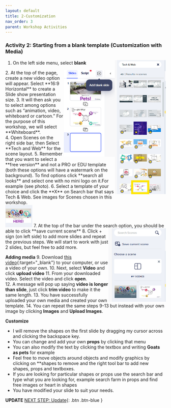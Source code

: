 ```yaml
---
layout: default
title: 2-Customization
nav_order: 3
parent: Workshop Activities
---
```

### Activity 2: Starting from a blank template (Customization with Media)
<img src="images/free-template.png" style="float:right;width:160px;" alt="Free Template Scenes">

1.	On the left side menu, select **blank** <br>  
<img src="images/blank-slide.png" style="float:right;width:160px;" alt="Blank slide adding">
2.	At the top of the page, create a new video option will appear. Select **16:9 Horizontal** to create a Slide show presentation size.
3.	It will then ask you to select among options such as “animation, video, whiteboard or cartoon.” For the purpose of this workshop, we will select **Whiteboard**.<br> 
4.	Open Scenes on the right side bar, then Select **Tech and Web** for the scene layout.
5.	Remember that you want to select a **free version** and not a PRO or EDU template (both these options will have a watermark on the background). To find options click **search all looks** and select one with no mini logo on it.For example (see photo).
6. Select a template of your choice and click the **X** on Search bar that says Tech & Web. See images for Scenes chosen in this workshop. <br> <img src="images/example-powtoon.png" alt="Free Scenes example 2">
7.	At the top of the bar under the search option, you should be able to click **save current scene**
<img src="images/save-scenes.png" style="float:right;width:180px;" alt="Save current Scenes button">
8.	Click + sign (on left side) to add more slides and repeat the previous steps. We will start to work with just 2 slides, but feel free to add more.

**Adding media**
9.	Download [this video](http://bit.ly/dsc-goat-video){:target="_blank"} to your computer, or use a video of your own. 
10.	Next, select **Video** and click **upload video**
11. From your downloaded video. Select the video and click **open**.  
12.	 A message will pop up saying **video is longer than slide**, just click **trim video** to make it the same length.
13.	You have successfully uploaded your own media and created your own template. 
14. You can repeat the same steps 9-13 but instead with your own image by clicking **Images** and **Upload Images**. 

**Customize**
- I will remove the shapes on the first slide by dragging my cursor across and clicking the backspace key.
- You can change and add your own **props** by clicking that menu
- You can also modify the text by clicking the textbox and writing **Goats as pets** for example
- Feel free to move objects around objects and modify graphics by clicking on **shapes to remove and the right tool bar to add new shapes, props and textboxes. 
- If you are looking for particular shapes or props use the search bar and type what you are looking for, example search farm in props and find free images or heart in shapes
- You have modified your slide to suit your needs. 

**UPDATE**
[NEXT STEP: Update](update.html){: .btn .btn-blue }

